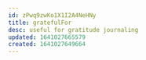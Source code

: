 ```yaml
---
id: zPwq9zwKo1X1I2A4NeHNy
title: gratefulFor
desc: useful for gratitude journaling
updated: 1641027665579
created: 1641027649664
---
```




